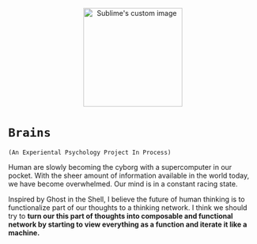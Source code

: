 
<p align="center">
  <img width="200" height="200" src="https://i.imgur.com/vqWkSRl.png" alt="Sublime's custom image"/>
</p>


# `Brains`
`(An Experiental Psychology Project In Process)`


Human are slowly becoming the cyborg with a supercomputer in our pocket. With the sheer amount of information available in the world today, we have become overwhelmed. Our mind is in a constant racing state.

Inspired by Ghost in the Shell, I believe the future of human thinking is to functionalize part of our thoughts to a thinking network. I think we should try to **turn our this part of thoughts into composable and functional network by starting to view everything as a function and iterate it like a machine.**
